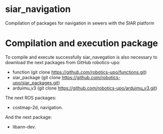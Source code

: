 # siar_navigation
Compilation of packages for navigation in sewers with the SIAR platform


# Compilation and execution package

To compile and execute successfully siar_navegation is also necessary to download the next packages from GitHub robotics-upo:
 
 - function (git clone https://github.com/robotics-upo/functions.git)
 - siar_package (git clone https://github.com/robotics-upo/siar_packages.git)
 - arduimu_v3 (git clone https://github.com/robotics-upo/arduimu_v3.git)

The next ROS packages:
  
 - costmap-2d, navigation.
 

And the next package:

 - libann-dev.
